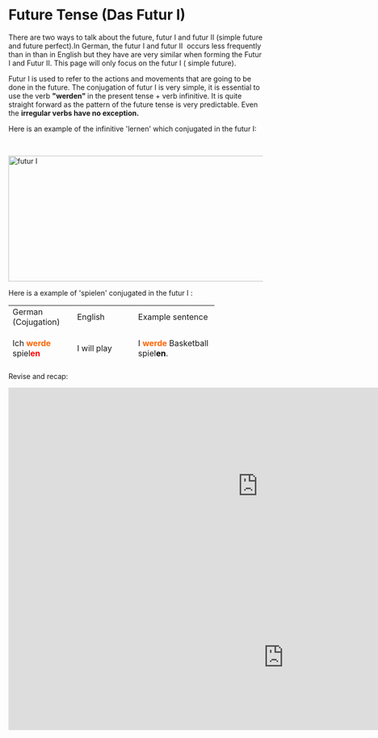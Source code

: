 <h1> Future Tense (Das Futur I) </h1>
<p>There are two ways to talk about the future, futur I and futur II (simple future and future perfect).In German, the futur I and futur II&nbsp; occurs less frequently than in than in English but they have are very similar when forming the Futur I and Futur II. This page will only focus on the futur I ( simple future).</p>
<p>Futur I is used to refer to the actions and movements that are going to be done in the future. The conjugation of futur I is very simple, it is essential to use the verb <strong>"werden"&nbsp;</strong>in the present tense + verb infinitive.&nbsp;<img src="https://www.bing.com/images/search?view=detailV2&amp;ccid=xfI%2bau3I&amp;id=A56F8B045CA911648BF8A7C9947B398019961F68&amp;thid=OIP.xfI-au3I-1doH0DN4lREIAHaDp&amp;mediaurl=https%3a%2f%2fwww.learn-german-smarter.com%2fwp-content%2fuploads%2f2015%2f06%2fGerman-futur-tense-1.gif&amp;exph=327&amp;expw=664&amp;q=future+tense+in+german&amp;simid=608037901042780944&amp;selectedIndex=1&amp;ajaxhist=0" alt="" />It is quite straight forward as the pattern of the future tense is very predictable. Even the <strong>irregular verbs have no exception.&nbsp;</strong></p>
<p>Here is an example of the infinitive 'lernen' which conjugated in the futur I:</p>
<p>&nbsp;</p>
<p><img src="https://www.learn-german-smarter.com/wp-content/uploads/2015/06/German-futur-tense-1.gif" alt="futur I " width="506" height="249" /></p>
<p>Here is a example of 'spielen' conjugated in the futur I :</p>
<table style="height: 116px; width: 530px;">
<tbody>
<tr style="height: 17px;">
<td style="width: 112px; height: 17px;">German (Cojugation)</td>
<td style="width: 104.8px; height: 17px;">English</td>
<td style="width: 143.2px; height: 17px;">Example sentence&nbsp;</td>
</tr>
<tr style="height: 45px;">
<td style="width: 112px; height: 45px;">
<p>Ich <strong><span style="color: #ff6600;">werde</span></strong> spiel<strong><span style="color: #ff0000;">en</span></strong></p>
</td>
<td style="width: 104.8px; height: 45px;">
<p>I will play</p>
</td>
<td style="width: 143.2px; height: 45px;">I <strong><span style="color: #ff6600;">werde</span></strong> Basketball spiel<strong><span style="color: #000000;">en</span></strong>.</td>
</tr>
<tr style="height: 45px;">
<td style="width: 112px; height: 45px;">
<p>Du <span style="color: #ff6600;"><strong>wirst</strong></span> spiel<strong><span style="color: #ff0000;">en</span></strong></p>
</td>
<td style="width: 104.8px; height: 45px;">
<p>You will play</p>
</td>
<td style="width: 143.2px; height: 45px;">&nbsp;<span style="color: #ff6600;"><strong>Wirst</strong></span> du Basketball spiel<strong><span style="color: #000000;">en</span></strong>?</td>
</tr>
<tr style="height: 45px;">
<td style="width: 112px; height: 45px;">
<p>Er/sie/es <strong><span style="color: #ff6600;">wird</span></strong> spiel<span style="color: #ff0000;"><strong>en</strong></span></p>
</td>
<td style="width: 104.8px; height: 45px;">
<p>He/she/it will play</p>
</td>
<td style="width: 143.2px; height: 45px;">Er/sie/es <span style="color: #ff6600;"><strong>wird</strong></span> mit mir spiel<strong><span style="color: #000000;">en</span></strong></td>
</tr>
<tr style="height: 45px;">
<td style="width: 112px; height: 45px;">
<p>Wir <span style="color: #ff6600;"><strong>werden</strong></span> spiel<span style="color: #ff0000;"><strong>en</strong></span></p>
</td>
<td style="width: 104.8px; height: 45px;">
<p>we will play</p>
</td>
<td style="width: 143.2px; height: 45px;">Wir<strong><span style="color: #ff6600;"> werden</span></strong> Basketball spiel<strong><span style="color: #000000;">en</span></strong></td>
</tr>
<tr style="height: 45px;">
<td style="width: 112px; height: 45px;">
<p>Ihr <strong><span style="color: #ff6600;">werdet</span></strong> spiel<span style="color: #ff0000;"><strong>en</strong></span>&nbsp;</p>
</td>
<td style="width: 104.8px; height: 45px;">
<p>You will play</p>
</td>
<td style="width: 143.2px; height: 45px;"><span style="color: #ff6600;"><strong>Werdet</strong></span> ihr Basketball spiel<strong>en</strong>?</td>
</tr>
<tr style="height: 49.4px;">
<td style="width: 112px; height: 49.4px;">
<p>Sie/sie <strong><span style="color: #ff6600;">werden</span></strong> spiel<span style="color: #ff0000;">en</span></p>
</td>
<td style="width: 104.8px; height: 49.4px;">
<p>You play&nbsp;</p>
</td>
<td style="width: 143.2px; height: 49.4px;"><strong><span style="color: #ff6600;">Werden</span></strong> sie heute spiel<strong>en</strong>?</td>
</tr>
</tbody>
</table>
<p> Revise and recap: </p>
<iframe src="https://h5p.org/h5p/embed/689214" width="988" height="390" frameborder="0" allowfullscreen="allowfullscreen"></iframe><script src="https://h5p.org/sites/all/modules/h5p/library/js/h5p-resizer.js" charset="UTF-8"></script>

<iframe src="https://h5p.org/h5p/embed/689263" width="1090" height="288" frameborder="0" allowfullscreen="allowfullscreen"></iframe><script src="https://h5p.org/sites/all/modules/h5p/library/js/h5p-resizer.js" charset="UTF-8"></script>
